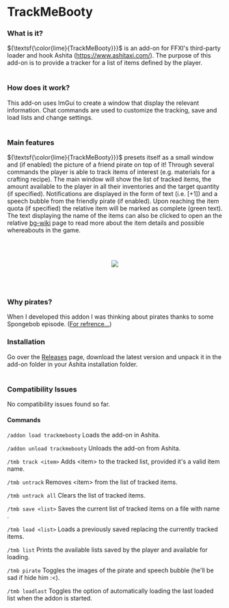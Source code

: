 # TrackMeBooty

### What is it?
${\textsf{\color{lime}{TrackMeBooty}}}$ is an add-on for FFXI's third-party loader and hook Ashita (https://www.ashitaxi.com/).
The purpose of this add-on is to provide a tracker for a list of items defined by the player.
<br></br>

### How does it work?
This add-on uses ImGui to create a window that display the relevant information.
Chat commands are used to customize the tracking, save and load lists and change settings.
<br></br>

### Main features
${\textsf{\color{lime}{TrackMeBooty}}}$ presets itself as a small window and (if enabled) the picture of a friend pirate on top of it!
Through several commands the player is able to track items of interest (e.g. materials for a crafting recipe).
The main window will show the list of tracked items, the amount available to the player in all their inventories and the target quantity (if specified).
Notifications are displayed in the form of text (i.e. \[+1\]) and a speech bubble from the friendly pirate (if enabled).
Upon reaching the item quota (if specified) the relative item will be marked as complete (green text).
The text displaying the name of the items can also be clicked to open an the relative <a href="https://www.bg-wiki.com/" target="_blank">bg-wiki</a> page to read more about the item details and possible whereabouts in the game.

<br></br>
<p align="center">
<img src="https://i.gyazo.com/ea417f20955e494507f31f303367121b.gif"/>
</p>
<br></br>

### Why pirates?
When I developed this addon I was thinking about pirates thanks to some Spongebob episode.
(<a href="https://www.youtube.com/watch?v=gY_Evx9Kn4c" target="_blank">For refrence...</a>)

### Installation
Go over the <a href="https://github.com/ariel-logos/trackmebooty/releases" target="_blank">Releases</a> page, download the latest version and unpack it in the add-on folder in your Ashita installation folder.
<br></br>

### Compatibility Issues
No compatibility issues found so far.

#### Commands
```/addon load trackmebooty``` Loads the add-on in Ashita.

```/addon unload trackmebooty``` Unloads the add-on from Ashita.

```/tmb track <item>``` Adds \<item\> to the tracked list, provided it's a valid item name.

```/tmb untrack``` Removes \<item\> from the list of tracked items.

```/tmb untrack all``` Clears the list of tracked items.

```/tmb save <list>``` Saves the current list of tracked items on a file with name <list>.

```/tmb load <list>``` Loads a previously saved <list> replacing the currently tracked items.

```/tmb list``` Prints the available lists saved by the player and available for loading.

```/tmb pirate``` Toggles the images of the pirate and speech bubble (he'll be sad if hide him :<).

```/tmb loadlast``` Toggles the option of automatically loading the last loaded list when the addon is started.

<br></br>
